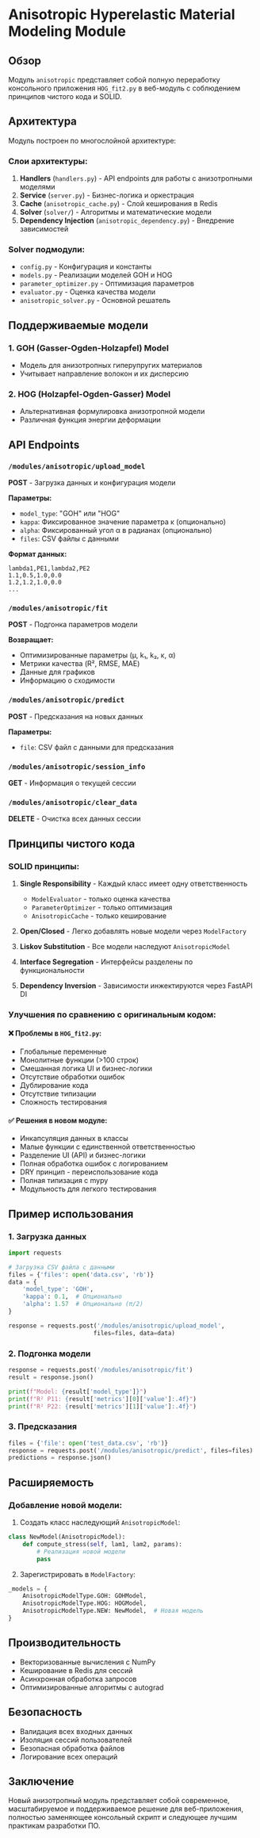 # Anisotropic Hyperelastic Material Modeling Module

## Обзор

Модуль `anisotropic` представляет собой полную переработку консольного приложения `HOG_fit2.py` в веб-модуль с соблюдением принципов чистого кода и SOLID.

## Архитектура

Модуль построен по многослойной архитектуре:

### Слои архитектуры:

1. **Handlers** (`handlers.py`) - API endpoints для работы с анизотропными моделями
2. **Service** (`server.py`) - Бизнес-логика и оркестрация
3. **Cache** (`anisotropic_cache.py`) - Слой кеширования в Redis
4. **Solver** (`solver/`) - Алгоритмы и математические модели
5. **Dependency Injection** (`anisotropic_dependency.py`) - Внедрение зависимостей

### Solver подмодули:

- `config.py` - Конфигурация и константы
- `models.py` - Реализации моделей GOH и HOG
- `parameter_optimizer.py` - Оптимизация параметров
- `evaluator.py` - Оценка качества модели
- `anisotropic_solver.py` - Основной решатель

## Поддерживаемые модели

### 1. GOH (Gasser-Ogden-Holzapfel) Model
- Модель для анизотропных гиперупругих материалов
- Учитывает направление волокон и их дисперсию

### 2. HOG (Holzapfel-Ogden-Gasser) Model  
- Альтернативная формулировка анизотропной модели
- Различная функция энергии деформации

## API Endpoints

### `/modules/anisotropic/upload_model`
**POST** - Загрузка данных и конфигурация модели

**Параметры:**
- `model_type`: "GOH" или "HOG"
- `kappa`: Фиксированное значение параметра κ (опционально)
- `alpha`: Фиксированный угол α в радианах (опционально) 
- `files`: CSV файлы с данными

**Формат данных:**
```csv
lambda1,PE1,lambda2,PE2
1.1,0.5,1.0,0.0
1.2,1.2,1.0,0.0
...
```

### `/modules/anisotropic/fit`
**POST** - Подгонка параметров модели

**Возвращает:**
- Оптимизированные параметры (μ, k₁, k₂, κ, α)
- Метрики качества (R², RMSE, MAE)
- Данные для графиков
- Информацию о сходимости

### `/modules/anisotropic/predict`
**POST** - Предсказания на новых данных

**Параметры:**
- `file`: CSV файл с данными для предсказания

### `/modules/anisotropic/session_info`
**GET** - Информация о текущей сессии

### `/modules/anisotropic/clear_data`
**DELETE** - Очистка всех данных сессии

## Принципы чистого кода

### SOLID принципы:

1. **Single Responsibility** - Каждый класс имеет одну ответственность
   - `ModelEvaluator` - только оценка качества
   - `ParameterOptimizer` - только оптимизация
   - `AnisotropicCache` - только кеширование

2. **Open/Closed** - Легко добавлять новые модели через `ModelFactory`

3. **Liskov Substitution** - Все модели наследуют `AnisotropicModel`

4. **Interface Segregation** - Интерфейсы разделены по функциональности

5. **Dependency Inversion** - Зависимости инжектируются через FastAPI DI

### Улучшения по сравнению с оригинальным кодом:

#### ❌ Проблемы в `HOG_fit2.py`:
- Глобальные переменные
- Монолитные функции (>100 строк)
- Смешанная логика UI и бизнес-логики
- Отсутствие обработки ошибок
- Дублирование кода
- Отсутствие типизации
- Сложность тестирования

#### ✅ Решения в новом модуле:
- Инкапсуляция данных в классы
- Малые функции с единственной ответственностью
- Разделение UI (API) и бизнес-логики
- Полная обработка ошибок с логированием
- DRY принцип - переиспользование кода
- Полная типизация с mypy
- Модульность для легкого тестирования

## Пример использования

### 1. Загрузка данных
```python
import requests

# Загрузка CSV файла с данными
files = {'files': open('data.csv', 'rb')}
data = {
    'model_type': 'GOH',
    'kappa': 0.1,  # Опционально
    'alpha': 1.57  # Опционально (π/2)
}

response = requests.post('/modules/anisotropic/upload_model', 
                        files=files, data=data)
```

### 2. Подгонка модели
```python
response = requests.post('/modules/anisotropic/fit')
result = response.json()

print(f"Model: {result['model_type']}")
print(f"R² P11: {result['metrics'][0]['value']:.4f}")
print(f"R² P22: {result['metrics'][1]['value']:.4f}")
```

### 3. Предсказания
```python
files = {'file': open('test_data.csv', 'rb')}
response = requests.post('/modules/anisotropic/predict', files=files)
predictions = response.json()
```

## Расширяемость

### Добавление новой модели:

1. Создать класс наследующий `AnisotropicModel`:
```python
class NewModel(AnisotropicModel):
    def compute_stress(self, lam1, lam2, params):
        # Реализация новой модели
        pass
```

2. Зарегистрировать в `ModelFactory`:
```python
_models = {
    AnisotropicModelType.GOH: GOHModel,
    AnisotropicModelType.HOG: HOGModel,
    AnisotropicModelType.NEW: NewModel,  # Новая модель
}
```

## Производительность

- Векторизованные вычисления с NumPy
- Кеширование в Redis для сессий
- Асинхронная обработка запросов
- Оптимизированные алгоритмы с autograd

## Безопасность

- Валидация всех входных данных
- Изоляция сессий пользователей
- Безопасная обработка файлов
- Логирование всех операций

## Заключение

Новый анизотропный модуль представляет собой современное, масштабируемое и поддерживаемое решение для веб-приложения, полностью заменяющее консольный скрипт и следующее лучшим практикам разработки ПО. 